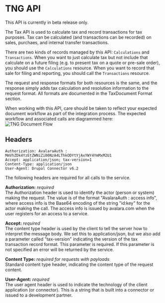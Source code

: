 # TNG API

<aside class="alert"> This API is currently in beta release only. </aside>

The Tax API is used to calculate tax and record transactions for tax purposes. Tax can be calculated (and transactions can be recorded) on sales, purchaes, and internal transfer transactions.

There are two kinds of records managed by this API: `Calculations` and `Transactions`. When you want to just calculate tax but not include that calculate on a future filing (e.g. to present tax on a quote or pre-sale order), you should use the `Calculations` resource. When you want to record that sale for filing and reporting, you should call the `Transactions` resource.

The request and response formats for both resources is the same, and the response simply adds tax calculation and resolution information to the request format. All formats are documented in the TaxDocument Format section.

When working with this API, care should be taken to reflect your expected document workflow as part of the integration process. The expected workflow and associated calls are diagrammed here:
<img src="images/tng_document_flow.jpg" alt="TNG Document Flow">

## Headers

```plaintext
Authorization: AvalaraAuth : MmVhZDk4YzEtZWNiZi00NzA4LThkODYtYjAxYWY4YmMxM2U1
Accept: application/json; tax-version=1
Content-Type: application/json
User-Agent: Drupal Connector v6.2
```

The following headers are required for all calls to the service.

**Authorization:** *required*  
The Authorization header is used to identify the actor (person or system) making the request. The value is of the format "AvalaraAuth : access info", where access info is the Base64 encoding of the string "id:key" for the actor making the call. The access info is issued by avalara.com when the user registers for an access to a service.

**Accept:** *required*  
The content type header is used by the client to tell the server how to interpret the message body. We set this to application/json, but we also add a parameter called "tax-version" indicating the version of the tax transaction record format. This parameter is required. If this parameter is not specified an error will be returned by the service. 

**Content Type:** *required for requests with payloads*  
Standard content type header, indicating the content type of the request content.

**User-Agent:** *required*  
The user agent header is used to indicate the technology of the client application (or connector). This is a string that is built into a connector or issued to a development partner.